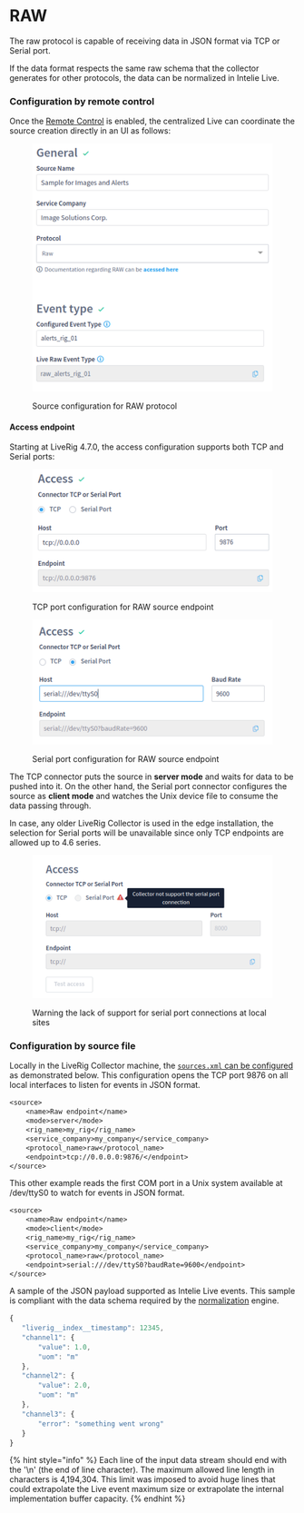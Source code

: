 # RAW

The raw protocol is capable of receiving data in JSON format via TCP or Serial port.

If the data format respects the same raw schema that the collector generates for other protocols, the data can be normalized in Intelie Live.

### Configuration by remote control

Once the [Remote Control](../remote-control/) is enabled, the centralized Live can coordinate the source creation directly in an UI as follows:

<figure><img src="../../.gitbook/assets/liverig-raw-source-sample-remote-control.png" alt=""><figcaption><p>Source configuration for RAW protocol</p></figcaption></figure>

#### Access endpoint

Starting at LiveRig 4.7.0, the access configuration supports both TCP and Serial ports:

<div>

<figure><img src="../../.gitbook/assets/image (93) (1) (1) (1) (2).png" alt=""><figcaption><p>TCP port configuration for RAW source endpoint</p></figcaption></figure>

 

<figure><img src="../../.gitbook/assets/liverig-source-configuration-connectors-serial.png" alt=""><figcaption><p>Serial port configuration for RAW source endpoint</p></figcaption></figure>

</div>

The TCP connector puts the source in **server mode** and waits for data to be pushed into it. On the other hand, the Serial port connector configures the source as **client mode** and watches the Unix device file to consume the data passing through.

In case, any older LiveRig Collector is used in the edge installation, the selection for Serial ports will be unavailable since only TCP endpoints are allowed up to 4.6 series.

<figure><img src="../../.gitbook/assets/image (121).png" alt=""><figcaption><p>Warning the lack of support for serial port connections at local sites</p></figcaption></figure>

### Configuration by source file

Locally in the LiveRig Collector machine, the [`sources.xml` can be configured](../configuration/sources.xml.md) as demonstrated below. This configuration opens the TCP port 9876 on all local interfaces to listen for events in JSON format.

```markup
<source>
	<name>Raw endpoint</name>
	<mode>server</mode>
	<rig_name>my_rig</rig_name>
	<service_company>my_company</service_company>
	<protocol_name>raw</protocol_name>
	<endpoint>tcp://0.0.0.0:9876/</endpoint>
</source>
```

This other example reads the first COM port in a Unix system available at /dev/ttyS0 to watch for events in JSON format.

```markup
<source>
	<name>Raw endpoint</name>
	<mode>client</mode>
	<rig_name>my_rig</rig_name>
	<service_company>my_company</service_company>
	<protocol_name>raw</protocol_name>
	<endpoint>serial:///dev/ttyS0?baudRate=9600</endpoint>
</source>
```

A sample of the JSON payload supported as Intelie Live events. This sample is compliant with the data schema required by the [normalization](../../data-flow/data-normalization/) engine.

```javascript
{
   "liverig__index__timestamp": 12345,
   "channel1": {
       "value": 1.0,
       "uom": "m"
   },
   "channel2": {
       "value": 2.0,
       "uom": "m"
   },
   "channel3": {
       "error": "something went wrong"
   }
}
```

{% hint style="info" %}
Each line of the input data stream should end with the '\n' (the end of line character). The maximum allowed line length in characters is 4,194,304. This limit was imposed to avoid huge lines that could extrapolate the Live event maximum size or extrapolate the internal implementation buffer capacity.
{% endhint %}
